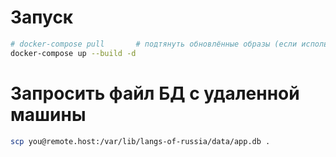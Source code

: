 # Запуск
```bash
# docker-compose pull       # подтянуть обновлённые образы (если используются внешние)
docker-compose up --build -d
```

# Запросить файл БД с удаленной машины
```bash
scp you@remote.host:/var/lib/langs-of-russia/data/app.db .
```
